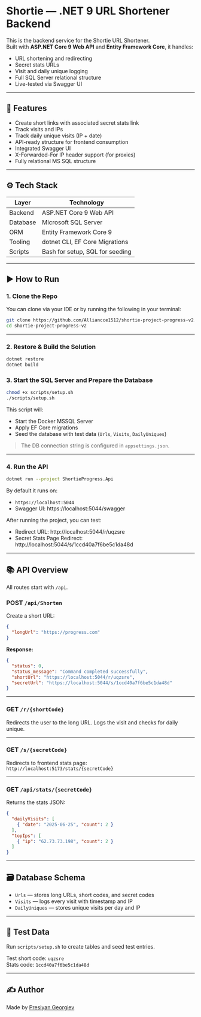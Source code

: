 # Shortie — .NET 9 URL Shortener Backend

This is the backend service for the Shortie URL Shortener.  
Built with **ASP.NET Core 9 Web API** and **Entity Framework Core**, it handles:

- URL shortening and redirecting
- Secret stats URLs
- Visit and daily unique logging
- Full SQL Server relational structure
- Live-tested via Swagger UI

---

## 🚀 Features

- Create short links with associated secret stats link
- Track visits and IPs
- Track daily unique visits (IP + date)
- API-ready structure for frontend consumption
- Integrated Swagger UI
- X-Forwarded-For IP header support (for proxies)
- Fully relational MS SQL structure

---

## ⚙️ Tech Stack

| Layer     | Technology                 |
|-----------|-----------------------------|
| Backend   | ASP.NET Core 9 Web API      |
| Database  | Microsoft SQL Server        |
| ORM       | Entity Framework Core 9     |
| Tooling   | dotnet CLI, EF Core Migrations |
| Scripts   | Bash for setup, SQL for seeding |

---

## ▶️ How to Run

### 1. Clone the Repo

You can clone via your IDE or by running the following in your terminal:

```bash
git clone https://github.com/Alliancce1512/shortie-project-progress-v2.git
cd shortie-project-progress-v2
```

---

### 2. Restore & Build the Solution

```bash
dotnet restore
dotnet build
```

### 3. Start the SQL Server and Prepare the Database

```bash
chmod +x scripts/setup.sh
./scripts/setup.sh
```

This script will:
- Start the Docker MSSQL Server
- Apply EF Core migrations
- Seed the database with test data (`Urls`, `Visits`, `DailyUniques`)

> The DB connection string is configured in `appsettings.json`.

---

### 4. Run the API

```bash
dotnet run --project ShortieProgress.Api
```

By default it runs on:  
- `https://localhost:5044`
- Swagger UI: https://localhost:5044/swagger

After running the project, you can test:
- Redirect URL: http://localhost:5044/r/uqzsre
- Secret Stats Page Redirect: http://localhost:5044/s/1ccd40a7f6be5c1da48d

---

## 📚 API Overview

All routes start with `/api`.

### POST `/api/Shorten`

Create a short URL:

```json
{
  "longUrl": "https://progress.com"
}
```

**Response:**

```json
{
  "status": 0,
  "status_message": "Command completed successfully",
  "shortUrl": "https://localhost:5044/r/uqzsre",
  "secretUrl": "https://localhost:5044/s/1ccd40a7f6be5c1da48d"
}
```

---

### GET `/r/{shortCode}`

Redirects the user to the long URL. Logs the visit and checks for daily unique.

---

### GET `/s/{secretCode}`

Redirects to frontend stats page:  
`http://localhost:5173/stats/{secretCode}`

---

### GET `/api/stats/{secretCode}`

Returns the stats JSON:

```json
{
  "dailyVisits": [
    { "date": "2025-06-25", "count": 2 }
  ],
  "topIps": [
    { "ip": "62.73.73.198", "count": 2 }
  ]
}
```

---

## 🗃️ Database Schema

- `Urls` — stores long URLs, short codes, and secret codes
- `Visits` — logs every visit with timestamp and IP
- `DailyUniques` — stores unique visits per day and IP

---

## 🧪 Test Data

Run `scripts/setup.sh` to create tables and seed test entries.

Test short code: `uqzsre`  
Stats code: `1ccd40a7f6be5c1da48d`

---

## ✍️ Author

Made by [Presiyan Georgiev](https://www.linkedin.com/in/presiyan-georgiev/)